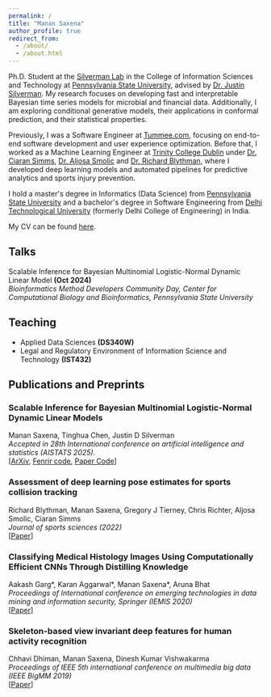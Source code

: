 ```yaml
---
permalink: /
title: "Manan Saxena"
author_profile: true
redirect_from: 
  - /about/
  - /about.html
---
```


Ph.D. Student at the [Silverman Lab](https://jsilve24.github.io/SilvermanLab/) in the College of Information Sciences and Technology at [Pennsylvania State University](https://ist.psu.edu/), advised by [Dr. Justin Silverman](http://www.justin-silverman.com/). My research focuses on developing fast and interpretable Bayesian time series models for microbial and financial data. Additionally, I am exploring conditional generative models, their applications in conformal prediction, and their statistical properties.

Previously, I was a Software Engineer at [Tummee.com](https://www.tummee.com/), focusing on end-to-end software development and user experience optimization. Before that, I worked as a Machine Learning Engineer at [Trinity College Dublin](https://www.tcd.ie/) under [Dr. Ciaran Simms](https://www.tcd.ie/mecheng/staff/csimms/), [Dr. Aljosa Smolic](https://www.hslu.ch/en/lucerne-university-of-applied-sciences-and-arts/about-us/people-finder/profile/?pid=5280) and [Dr. Richard Blythman](https://ie.linkedin.com/in/richard-blythman-64b2b948), where I developed deep learning models and automated pipelines for predictive analytics and sports injury prevention.

I hold a master's degree in Informatics (Data Science) from [Pennsylvania State University](https://ist.psu.edu/) and a bachelor's degree in Software Engineering from [Delhi Technological University](http://dtu.ac.in/) (formerly Delhi College of Engineering) in India.
 
My CV can be found [here](../files/resume.pdf).

Talks
------
Scalable Inference for Bayesian Multinomial Logistic-Normal Dynamic Linear Model **(Oct 2024)**   
*Bioinformatics Method Developers Community Day, Center for Computational Biology and Bioinformatics, Pennsylvania State University*

Teaching
------

- Applied Data Sciences **(DS340W)**
- Legal and Regulatory Environment of Information Science and Technology **(IST432)** 

Publications and Preprints
------

### Scalable Inference for Bayesian Multinomial Logistic-Normal Dynamic Linear Models
Manan Saxena, Tinghua Chen, Justin D Silverman  
*Accepted in 28th International conference on artificial intelligence and statistics (AISTATS 2025).*  
[[ArXiv](https://arxiv.org/pdf/2410.05548), [Fenrir code](https://github.com/manansaxena/fenrir), [Paper Code](https://github.com/manansaxena/fenrir_paper_code)]

### Assessment of deep learning pose estimates for sports collision tracking
Richard Blythman, Manan Saxena, Gregory J Tierney, Chris Richter, Aljosa Smolic, Ciaran Simms  
*Journal of sports sciences (2022)*  
[[Paper](https://www.tandfonline.com/doi/full/10.1080/02640414.2022.2117474)]

### Classifying Medical Histology Images Using Computationally Efficient CNNs Through Distilling Knowledge
Aakash Garg\*, Karan Aggarwal\*, Manan Saxena\*, Aruna Bhat  
*Proceedings of International conference on emerging technologies in data mining and information security, Springer (IEMIS 2020)*  
[[Paper](https://link.springer.com/chapter/10.1007/978-981-15-9774-9_66)]

### Skeleton-based view invariant deep features for human activity recognition
Chhavi Dhiman, Manan Saxena, Dinesh Kumar Vishwakarma  
*Proceedings of IEEE 5th international conference on multimedia big data (IEEE BigMM 2019)*  
[[Paper](https://ieeexplore.ieee.org/abstract/document/8919406)]